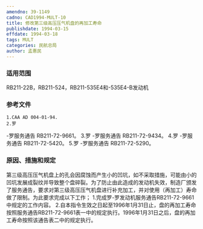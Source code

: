 ```yaml
---
amendno: 39-1149
cadno: CAD1994-MULT-10
title: 修改第三级高压压气机盘的再加工寿命
publishdate: 1994-03-15
effdate: 1994-03-18
tags: MULT
categories: 民航总局
author: 孟惠民
---
```


### 适用范围 
RB211-22B，RB211-524，RB211-535E4和-535E4-B发动机

### 参考文件
    1.CAA AD 004-01-94. 
    2.罗
-罗服务通告 RB211-72-9661。
    3.罗
-罗服务通告 RB211-72-9434。
    4.罗
-罗服务通告 RB211-72-5420。
    5.罗
-罗服务通告 RB211-72-5290。


### 原因、措施和规定 
第三级高压压气机盘上的孔会因腐蚀而产生小的凹坑，如不采取措施，可能由小的凹坑发展成裂纹并导致整个盘碎裂。为了防止由此造成的发动机失效，制造厂颁发了服务通告，要求对第三级高压压气机盘进行补充加工，并对使用（再加工）寿命做了限制。为此要求完成以下工作； 
    1.完成罗-罗发动机服务通告RB211-72-9661中规定的工作内容。 
    2.自本指令生效之日起至1996年1月31日止，盘的再加工寿命按照服务通告RB211-72-9661表一中的规定执行。1996年1月31日之后，盘的再加工寿命按照该通告表二中的规定执行。
         
